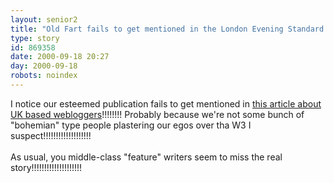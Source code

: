 ```yaml
---
layout: senior2
title: "Old Fart fails to get mentioned in the London Evening Standard!!!!!!!!"
type: story
id: 869358
date: 2000-09-18 20:27
day: 2000-09-18
robots: noindex
---
```

I notice our esteemed publication fails to get mentioned in <a href="http://www.plasticbag.org/standard.html">this article about UK based webloggers</a>!!!!!!!! Probably because we're not some bunch of "bohemian" type people plastering our egos over tha W3 I suspect!!!!!!!!!!!!!!!!!!!<br/> <br/>As usual, you middle-class "feature" writers seem to miss the real story!!!!!!!!!!!!!!!!!!!!
